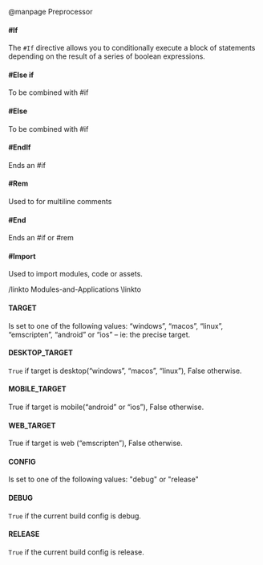 @manpage Preprocessor

#### #If
The `#If` directive allows you to conditionally execute a block of statements depending on the result of a series of boolean expressions.
#### #Else if
To be combined with #if
#### #Else
To be combined with #if
#### #EndIf
Ends an #if
#### #Rem
Used to for multiline comments
#### #End
Ends an #if or #rem
#### #Import
Used to import modules, code or assets.

/linkto Modules-and-Applications \linkto
#### __TARGET__
Is set to one of the following values: “windows”, “macos”, “linux”, “emscripten”, “android” or “ios” – ie: the precise target.
#### __DESKTOP_TARGET__
`True` if target is desktop(“windows”, “macos”, “linux”), False otherwise.
#### __MOBILE_TARGET__
True if target is mobile(“android” or “ios”), False otherwise.
#### __WEB_TARGET__
True if target is web (“emscripten”), False otherwise.
#### __CONFIG__
Is set to one of the following values: "debug" or "release"
#### __DEBUG__
`True` if the current build config is debug.
#### __RELEASE__
`True` if the current build config is release.
